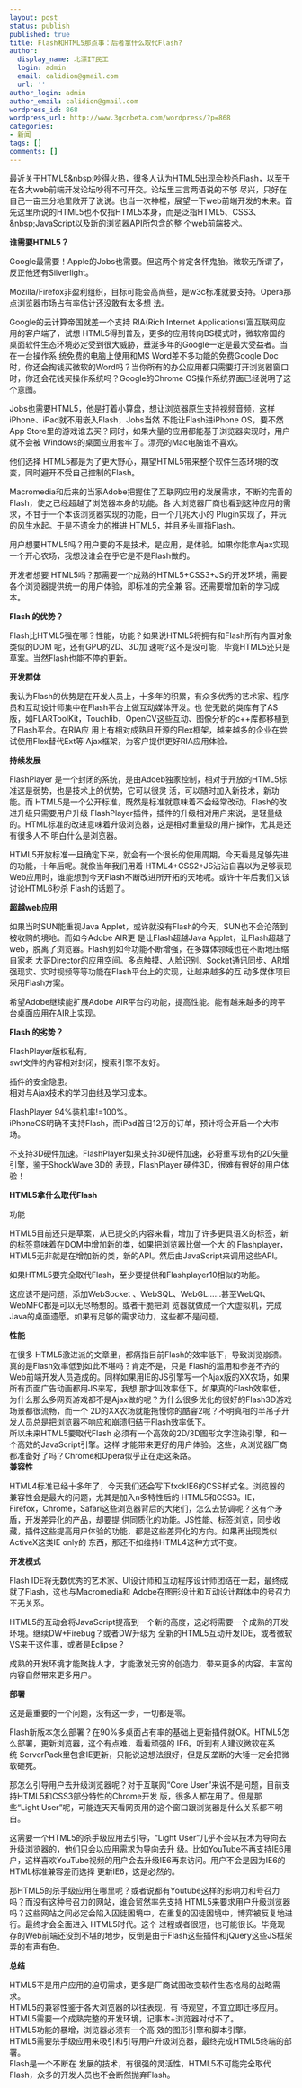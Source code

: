 ```yaml
---
layout: post
status: publish
published: true
title: Flash和HTML5那点事：后者拿什么取代Flash?
author:
  display_name: 北漂IT民工
  login: admin
  email: calidion@gmail.com
  url: ''
author_login: admin
author_email: calidion@gmail.com
wordpress_id: 868
wordpress_url: http://www.3gcnbeta.com/wordpress/?p=868
categories:
- 新闻
tags: []
comments: []
---
```

<p>最近关于HTML5&amp;nbsp;吵得火热，很多人认为HTML5出现会秒杀Flash，以至于在各大web前端开发论坛吵得不可开交。论坛里三言两语说的不够 尽兴，只好在自己一亩三分地里敞开了说说。也当一次神棍，展望一下web前端开发的未来。首先这里所说的HTML5也不仅指HTML5本身，而是泛指HTML5、CSS3、&amp;nbsp;JavaScript以及新的浏览器API所包含的整 个web前端技术。</p>
<p><strong>谁需要HTML5？</strong></p>
<p>Google最需要！Apple的Jobs也需要。但这两个肯定各怀鬼胎。微软无所谓了，反正他还有Silverlight。</p>
<p>Mozilla/Firefox非盈利组织，目标可能会高尚些，是w3c标准就要支持。Opera那点浏览器市场占有率估计还没敢有太多想 法。</p>
<p>Google的云计算帝国就差一个支持&nbsp;RIA(Rich&nbsp;Internet&nbsp;Applications)富互联网应用的客户端了，试想 HTML5得到普及，更多的应用转向BS模式时，微软帝国的桌面软件生态环境必定受到很大威胁，垂涎多年的Google一定是最大受益者。当在一台操作系 统免费的电脑上使用和MS&nbsp;Word差不多功能的免费Google&nbsp;Doc时，你还会掏钱买微软的Word吗？当你所有的办公应用都只需要打开浏览器窗口 时，你还会花钱买操作系统吗？Google的Chrome&nbsp;OS操作系统界面已经说明了这个意图。</p>
<p>Jobs也需要HTML5，他是打着小算盘，想让浏览器原生支持视频音频，这样iPhone、iPad就不用嵌入Flash，Jobs当然 不能让Flash进iPhone&nbsp;OS，要不然App&nbsp;Store里的游戏谁去买？同时，如果大量的应用都能基于浏览器实现时，用户就不会被 Windows的桌面应用套牢了。漂亮的Mac电脑谁不喜欢。</p>
<p>他们选择&nbsp;HTML5都是为了更大野心，期望HTML5带来整个软件生态环境的改变，同时避开不受自己控制的Flash。</p>
<p>Macromedia和后来的当家Adobe把握住了互联网应用的发展需求，不断的完善的Flash，使之已经超越了浏览器本身的功能。各 大浏览器厂商也看到这种应用的需求，不甘于一个本该浏览器实现的功能，由一个几兆大小的&nbsp;Plugin实现了，并玩的风生水起。于是不遗余力的推进 HTML5，并且矛头直指Flash。</p>
<p>用户想要HTML5吗？用户要的不是技术，是应用，是体验。如果你能拿Ajax实现一个开心农场，我想没谁会在乎它是不是Flash做的。</p>
<p>开发者想要&nbsp;HTML5吗？那需要一个成熟的HTML5+CSS3+JS的开发环境，需要各个浏览器提供统一的用户体验，即标准的完全兼 容。还需要增加新的学习成本。</p>
<p><strong>Flash&nbsp;的优势？</strong></p>
<p>Flash比HTML5强在哪？性能，功能？如果说HTML5将拥有和Flash所有内置对象类似的DOM&nbsp;呢，还有GPU的2D、3D加 速呢?这不是没可能，毕竟HTML5还只是草案。当然Flash也能不停的更新。</p>
<p><strong>开发群体</strong></p>
<p>我认为Flash的优势是在开发人员上，十多年的积累，有众多优秀的艺术家、程序员和互动设计师集中在Flash平台上做互动媒体开发。也 使无数的类库有了AS版，如FLARToolKit，Touchlib，OpenCV这些互动、图像分析的c++库都移植到了Flash平台。在RIA应 用上有相对成熟且开源的Flex框架，越来越多的企业在尝试使用Flex替代Ext等&nbsp;Ajax框架，为客户提供更好RIA应用体验。</p>
<p><strong>持续发展</strong></p>
<p>FlashPlayer&nbsp;是一个封闭的系统，是由Adoeb独家控制，相对于开放的HTML5标准这是弱势，也是技术上的优势，它可以很灵 活，可以随时加入新技术，新功能。而&nbsp;HTML5是一个公开标准，既然是标准就意味着不会经常改动。Flash的改进升级只需要用户升级 FlashPlayer插件，插件的升级相对用户来说，是轻量级的。HTML标准的改进意味着升级浏览器，这是相对重量级的用户操作，尤其是还有很多人不 明白什么是浏览器。</p>
<p>HTML5开放标准一旦确定下来，就会有一个很长的使用周期，今天看是足够先进的功能，十年后呢。就像当年我们用着 HTML4+CSS2+JS沾沾自喜以为足够表现Web应用时，谁能想到今天Flash不断改进所开拓的天地呢。或许十年后我们又该讨论HTML6秒杀 Flash的话题了。</p>
<p><strong>超越web应用</strong></p>
<p>如果当时SUN能重视Java&nbsp;Applet，或许就没有Flash的今天，SUN也不会沦落到被收购的境地。而如今Adobe&nbsp;AIR更 是让Flash超越Java&nbsp;Applet，让Flash超越了web，脱离了浏览器。Flash到如今功能不断增强，在多媒体领域也在不断地压缩自家老 大哥Director的应用空间。多点触摸、人脸识别、Socket通讯同步、AR增强现实、实时视频等等功能在Flash平台上的实现，让越来越多的互 动多媒体项目采用Flash方案。</p>
<p>希望Adobe继续能扩展Adobe&nbsp;AIR平台的功能，提高性能。能有越来越多的跨平台桌面应用在AIR上实现。</p>
<p><strong>Flash&nbsp;的劣势？</strong></p>
<p>FlashPlayer版权私有。<br />
swf文件的内容相对封闭，搜索引擎不友好。</p>
<p>插件的安全隐患。<br />
相对与Ajax技术的学习曲线及学习成本。</p>
<p>FlashPlayer&nbsp;94%装机率!=100%。<br />
iPhoneOS明确不支持Flash，而iPad首日12万的订单，预计将会开启一个大市场。</p>
<p>不支持3D硬件加速。FlashPlayer如果支持3D硬件加速，必将重写现有的2D矢量引擎，鉴于ShockWave&nbsp;3D的 表现，FlashPlayer&nbsp;硬件3D，很难有很好的用户体验！</p>
<p><strong>HTML5拿什么取代Flash</strong></p>
<p>功能</p>
<p>HTML5目前还只是草案，从已提交的内容来看，增加了许多更具语义的标签，新的标签意味着在DOM中增加新的类，如果把浏览器比做一个大 的&nbsp;Flashplayer，HTML5无非就是在增加新的类，新的API。然后由JavaScript来调用这些API。</p>
<p>如果HTML5要完全取代Flash，至少要提供和Flashplayer10相似的功能。</p>
<p>这应该不是问题，添加WebSocket&nbsp;、WebSQL、WebGL&hellip;&hellip;甚至WebQt、WebMFC都是可以无尽畅想的。或者干脆把浏 览器就做成一个大虚拟机，完成Java的桌面遗愿。如果有足够的需求动力，这些都不是问题。</p>
<p><strong>性能</strong></p>
<p>在很多&nbsp;HTML5激进派的文章里，都痛指目前Flash的效率低下，导致浏览崩溃。真的是Flash效率低到如此不堪吗？肯定不是，只是 Flash的滥用和参差不齐的Web前端开发人员造成的。同样如果用IE的JS引擎写一个Ajax版的XX农场，如果所有页面广告动画都用JS来写，我想 那才叫效率低下。如果真的Flash效率低，为什么那么多网页游戏都不是Ajax做的呢？为什么很多优化的很好的Flash3D游戏场景都很流畅，而一个 2D的XX农场就能拖慢你的酷睿2呢？不明真相的半吊子开发人员总是把浏览器不响应和崩溃归结于Flash效率低下。<br />
所以未来HTML5要取代Flash&nbsp;必须有一个高效的2D/3D图形文字渲染引擎，和一个高效的JavaScript引擎。这样 才能带来更好的用户体验。这些，众浏览器厂商都准备好了吗？Chrome和Opera似乎正在走这条路。<br />
<strong>兼容性</strong></p>
<p>HTML4标准已经十多年了，今天我们还会写下fxckIE6的CSS样式名。浏览器的兼容性会是最大的问题，尤其是加入n多特性后的 HTML5和CSS3。IE，Firefox，Chrome，Safari这些浏览器背后的大佬们，怎么去协调呢？这有个矛盾，开发差异化的产品，却要提 供同质化的功能。JS性能、标签浏览，同步收藏，插件这些提高用户体验的功能，都是这些差异化的方向。如果再出现类似ActiveX这类IE&nbsp;only的 东西，那还不如维持HTML4这种方式不变。</p>
<p><strong>开发模式</strong></p>
<p>Flash&nbsp;IDE将无数优秀的艺术家、UI设计师和互动程序设计师团结在一起，最终成就了Flash，这也与Macromedia和 Adobe在图形设计和互动设计群体中的号召力不无关系。</p>
<p>HTML5的互动会将JavaScript提高到一个新的高度，这必将需要一个成熟的开发环境。继续DW+Firebug？或者DW升级为 全新的HTML5互动开发IDE，或者微软VS来干这件事，或者是Eclipse？</p>
<p>成熟的开发环境才能聚拢人才，才能激发无穷的创造力，带来更多的内容。丰富的内容自然带来更多用户。</p>
<p><strong>部署</strong></p>
<p>这是最重要的一个问题，没有这一步，一切都是零。</p>
<p>Flash新版本怎么部署？在90%多桌面占有率的基础上更新插件就OK。HTML5怎么部署，更新浏览器，这个有点难，看看顽强的 IE6。听到有人建议微软在系统&nbsp;ServerPack里包含IE更新，只能说这想法很好，但是反垄断的大锤一定会把微软砸死。</p>
<p>那怎么引导用户去升级浏览器呢？对于互联网&ldquo;Core&nbsp;User&rdquo;来说不是问题，目前支持HTML5和CSS3部分特性的Chrome开发 版，很多人都在用了。但是那些&ldquo;Light&nbsp;User&rdquo;呢，可能连天天看网页用的这个窗口跟浏览器是什么关系都不明白。</p>
<p>这需要一个HTML5的杀手级应用去引导，&ldquo;Light&nbsp;User&rdquo;几乎不会以技术为导向去升级浏览器的，他们只会以应用需求为导向去升 级。比如YouTube不再支持IE6用户，这样喜欢YouTube视频的用户会去升级IE6再来访问。用户不会是因为IE6的HTML标准兼容差而选择 更新IE6，这是必然的。</p>
<p>那HTML5的杀手级应用在哪里呢？或者说都有Youtube这样的影响力和号召力吗？而没有这种号召力的网站，谁会贸然率先支持 HTML5来要求用户升级浏览器吗？这些网站之间必定会陷入囚徒困境中，在重复的囚徒困境中，博弈被反复地进行。最终才会全面进入&nbsp;HTML5时代。这个 过程或者很短，也可能很长。毕竟现存的Web前端还没到不堪的地步，反倒是由于Flash这些插件和jQuery这些JS框架弄的有声有色。</p>
<p><strong>总结</strong></p>
<p>HTML5不是用户应用的迫切需求，更多是厂商试图改变软件生态格局的战略需求。<br />
HTML5的兼容性鉴于各大浏览器的以往表现，有 待观望，不宜立即迁移应用。<br />
HTML5需要一个成熟完整的开发环境，记事本+浏览器对付不了。<br />
HTML5功能的暴增，浏览器必须有一个高 效的图形引擎和脚本引擎。<br />
HTML5需要杀手级应用来吸引和引导用户升级浏览器，最终完成HTML5终端的部署。<br />
Flash是一个不断在 发展的技术，有很强的灵活性，HTML5不可能完全取代Flash，众多的开发人员也不会断然抛弃Flash。</p>
